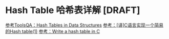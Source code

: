 # Hash Table 哈希表详解 [DRAFT]


[参考ToolsQA：Hash Tables in Data Structures](https://www.toolsqa.com/data-structures/hash-tables-in-data-structures/?utm_source=jshilpa.com&amp;utm_medium=blog)
[参考：[译]C语言实现一个简易的Hash table(1)](https://segmentfault.com/a/1190000017835317)
[参考：Write a hash table in C](https://github.com/jamesroutley/write-a-hash-table)